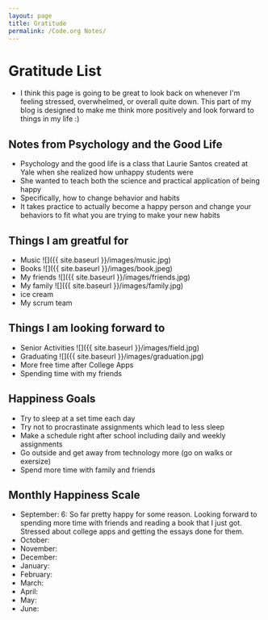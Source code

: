 ```yaml
---
layout: page
title: Gratitude
permalink: /Code.org Notes/
---
```

# Gratitude List
- I think this page is going to be great to look back on whenever I'm feeling stressed, overwhelmed, or overall quite down. This part of my blog is designed to make me think more positively and look forward to things in my life :) 

## Notes from Psychology and the Good Life
- Psychology and the good life is a class that Laurie Santos created at Yale when she realized how unhappy students were
- She wanted to teach both the science and practical application of being happy 
- Specifically, how to change behavior and habits 
- It takes practice to actually become a happy person and change your behaviors to fit what you are trying to make your new habits 

## Things I am greatful for
- Music
![]({{ site.baseurl }}/images/music.jpg)
- Books 
![]({{ site.baseurl }}/images/book.jpeg)
- My friends
![]({{ site.baseurl }}/images/friends.jpg)
- My family
![]({{ site.baseurl }}/images/family.jpg)
- ice cream
- My scrum team

## Things I am looking forward to
- Senior Activities
![]({{ site.baseurl }}/images/field.jpg)
- Graduating
![]({{ site.baseurl }}/images/graduation.jpg)
- More free time after College Apps
- Spending time with my friends 

## Happiness Goals
- Try to sleep at a set time each day
- Try not to procrastinate assignments which lead to less sleep
- Make a schedule right after school including daily and weekly assignments
- Go outside and get away from technology more (go on walks or exersize)
- Spend more time with family and friends 

## Monthly Happiness Scale
- September: 6: So far pretty happy for some reason. Looking forward to spending more time with friends and reading a book that I just got. Stressed about college apps and getting the essays done for them. 
- October: 
- November:
- December: 
- January: 
- February:
- March:
- April: 
- May: 
- June: 